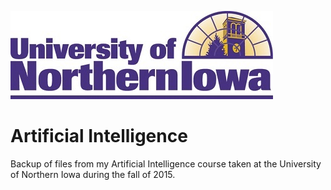 ![UNI](images/uni-logo.jpg?raw=true)

# Artificial Intelligence
Backup of files from my Artificial Intelligence course taken at the University of Northern Iowa during the fall of 2015.
